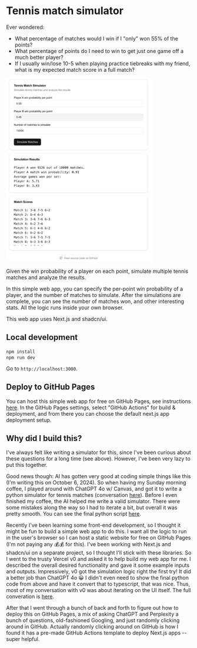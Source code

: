 # Tennis match simulator
Ever wondered:
- What percentage of matches would I win if I "only" won 55% of the points?
- What percentage of points do I need to win to get just one game off a much better player?
- If I usually win/lose 10-5 when playing practice tiebreaks with my friend, what is my expected match score in a full match?

<img src="demo.png" alt="demo" style="max-height: 500px;"/>

Given the win probability of a player on each point, simulate multiple tennis matches and analyze the results.

In this simple web app, you can specify the per-point win probability of a player, and the number of matches to simulate. After the simulations are complete, you can see the number of matches won, and other interesting stats. All the logic runs inside your own browser.

This web app uses Next.js and shadcn/ui.

## Local development
```
npm install
npm run dev
```

Go to `http://localhost:3000`.

## Deploy to GitHub Pages
You can host this simple web app for free on GitHub Pages, see instructions [here](https://docs.github.com/en/pages/getting-started-with-github-pages/creating-a-github-pages-site). In the GitHub Pages settings, select "GitHub Actions" for build & deployment, and from there you can choose the default next.js app deployment setup.

## Why did I build this?
I've always felt like writing a simulator for this, since I've been curious about these questions for a long time (see above). However, I've been very lazy to put this together.

Good news though: AI has gotten very good at coding simple things like this (I'm writing this on October 6, 2024). So when having my Sunday morning coffee, I played around with ChatGPT 4o w/ Canvas, and got it to write a python simulator for tennis matches (conversation [here](https://chatgpt.com/share/6702697b-7770-800d-8289-e42a164c955d)). Before I even finished my coffee, the AI helped me write a valid simulator. There were some mistakes along the way so I had to iterate a bit, but overall it was pretty smooth. You can see the final python script [here](https://gist.github.com/georgesung/42387a7208ddc648b334716d6bf406e2).

Recently I've been learning some front-end development, so I thought it might be fun to build a simple web app to do this. I want all the logic to run in the user's browser so I can host a static website for free on GitHub Pages (I'm not paying any 💰💰 for this). I've been working with Next.js and shadcn/ui on a separate project, so I thought I'll stick with these libraries. So I went to the trusty Vercel v0 and asked it to help build my web app for me. I described the overall desired functionality and gave it some example inputs and outputs. Impressively, v0 got the simulation logic right the first try! It did a better job than ChatGPT 4o 😀 I didn't even need to show the final python code from above and have it convert that to typescript, that was nice. Thus, most of my conversation with v0 was about iterating on the UI itself. The full converation is [here](https://v0.dev/chat/aP0kDHVyXOf).

After that I went through a bunch of back and forth to figure out how to deploy this on GitHub Pages, a mix of asking ChatGPT and Perplexity a bunch of questions, old-fashioned Googling, and just randomly clicking around in GitHub. Actually randomly clicking around on GitHub is how I found it has a pre-made GitHub Actions template to deploy Next.js apps -- super helpful.
